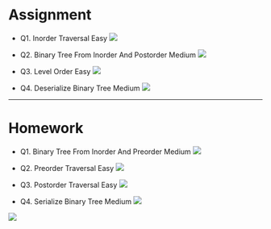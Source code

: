 # Assignment

- Q1. Inorder Traversal Easy [![](https://img.shields.io/badge/-EASY-green)]()

- Q2. Binary Tree From Inorder And Postorder Medium [![](https://img.shields.io/badge/-MEDIUM-yellow)]()

- Q3. Level Order Easy [![](https://img.shields.io/badge/-EASY-green)]()

- Q4. Deserialize Binary Tree Medium [![](https://img.shields.io/badge/-MEDIUM-yellow)]()

*** 

# Homework

- Q1. Binary Tree From Inorder And Preorder Medium [![](https://img.shields.io/badge/-MEDIUM-yellow)]()

- Q2. Preorder Traversal Easy [![](https://img.shields.io/badge/-EASY-green)]()

- Q3. Postorder Traversal Easy [![](https://img.shields.io/badge/-EASY-green)]()

- Q4. Serialize Binary Tree Medium [![](https://img.shields.io/badge/-MEDIUM-yellow)]()

[![](https://img.shields.io/badge/github-blue?style=for-the-badge)](https://github.com/pashmash372)

